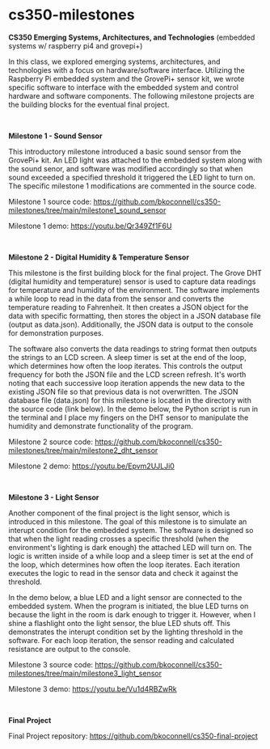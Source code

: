 # cs350-milestones
**CS350 Emerging Systems, Architectures, and Technologies** (embedded systems w/ raspberry pi4 and grovepi+)

In this class, we explored emerging systems, architectures, and technologies with a focus on hardware/software interface. Utilizing the Raspberry Pi embedded system and the GrovePi+ sensor kit, we wrote specific software to interface with the embedded system and control hardware and software components. The following milestone projects are the building blocks for the eventual final project.

<br />

**Milestone 1 - Sound Sensor**

This introductory milestone introduced a basic sound sensor from the GrovePi+ kit. An LED light was attached to the embedded system along with the sound senor, and software was modified accordingly so that when sound exceeded a specified threshold it triggered the LED light to turn on. The specific milestone 1 modifications are commented in the source code.

Milestone 1 source code: https://github.com/bkoconnell/cs350-milestones/tree/main/milestone1_sound_sensor

Milestone 1 demo: https://youtu.be/Qr349Zf1F6U

<br />

**Milestone 2 - Digital Humidity & Temperature Sensor**

This milestone is the first building block for the final project. The Grove DHT (digital humidity and temperature) sensor is used to capture data readings for temperature and humidity of the environment. The software implements a while loop to read in the data from the sensor and converts the temperature reading to Fahrenheit. It then creates a JSON object for the data with specific formatting, then stores the object in a JSON database file (output as data.json). Additionally, the JSON data is output to the console for demonstration purposes. 

The software also converts the data readings to string format then outputs the strings to an LCD screen. A sleep timer is set at the end of the loop, which determines how often the loop iterates. This controls the output frequency for both the JSON file and the LCD screen refresh. It's worth noting that each successive loop iteration appends the new data to the existing JSON file so that previous data is not overwritten. The JSON database file (data.json) for this milestone is located in the directory with the source code (link below). In the demo below, the Python script is run in the terminal and I place my fingers on the DHT sensor to manipulate the humidity and demonstrate functionality of the program.

Milestone 2 source code: https://github.com/bkoconnell/cs350-milestones/tree/main/milestone2_dht_sensor

Milestone 2 demo: https://youtu.be/Epvm2UJLJi0

<br />

**Milestone 3 - Light Sensor**

Another component of the final project is the light sensor, which is introduced in this milestone. The goal of this milestone is to simulate an interupt condition for the embedded system. The software is designed so that when the light reading crosses a specific threshold (when the environment's lighting is dark enough) the attached LED will turn on. The logic is written inside of a while loop and a sleep timer is set at the end of the loop, which determines how often the loop iterates. Each iteration executes the logic to read in the sensor data and check it against the threshold.

In the demo below, a blue LED and a light sensor are connected to the embedded system. When the program is initiated, the blue LED turns on because the light in the room is dark enough to trigger it. However, when I shine a flashlight onto the light sensor, the blue LED shuts off. This demonstrates the interupt condition set by the lighting threshold in the software. For each loop iteration, the sensor reading and calculated resistance are output to the console.

Milestone 3 source code: https://github.com/bkoconnell/cs350-milestones/tree/main/milestone3_light_sensor

Milestone 3 demo: https://youtu.be/Vu1d4RBZwRk

<br />

**Final Project**

Final Project repository: https://github.com/bkoconnell/cs350-final-project
